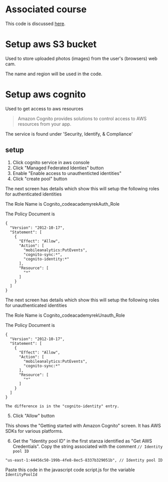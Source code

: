 # Associated course

This code is discussed [here](https://cloudacademy.com/course/amazon-rekognition/demonstration-facial-analysis-web-app/).

# Setup aws S3 bucket

Used to store uploaded photos (images) from the user's (browsers) web cam.

The name and region will be used in the code.

# Setup aws cognito

Used to get access to aws resources

> Amazon Cognito provides solutions to control access to AWS resources from your app.

The service is found under 'Security, Identify, & Compliance'


## setup

1. Click cognito service in aws console
2. Click "Managed Federated Identies" button
3. Enable "Enable access to unauthenticted identities"
4. Click "create pool" button

The next screen has details which show this will setup the following roles for authenticated identities

The Role Name is Cognito_codeacademyrekAuth_Role

The Policy Document is

```
{
  "Version": "2012-10-17",
  "Statement": [
    {
      "Effect": "Allow",
      "Action": [
        "mobileanalytics:PutEvents",
        "cognito-sync:*",
        "cognito-identity:*"
      ],
      "Resource": [
        "*"
      ]
    }
  ]
}
```


The next screen has details which show this will setup the following roles for unauthenticated identities

The Role Name is Cognito_codeacademyrekUnauth_Role

The Policy Document is

```
{
  "Version": "2012-10-17",
  "Statement": [
    {
      "Effect": "Allow",
      "Action": [
        "mobileanalytics:PutEvents",
        "cognito-sync:*"
      ],
      "Resource": [
        "*"
      ]
    }
  ]
}

The difference is in the "cognito-identity" entry.
```


5. Click "Allow" button

This shows the "Getting started with Amazon Cognito" screen.  It has AWS SDKs for various platforms.

6.  Get the "Identity pool ID" in the first stanza identified as "Get AWS Credentials".  Copy the string associated with the comment `// Identity pool ID`

```
"us-east-1:44456c50-199b-4fe8-8ec5-8337b329051b", // Identity pool ID
```

Paste this code in the javascript code script.js for the variable `IdentityPoolId`
